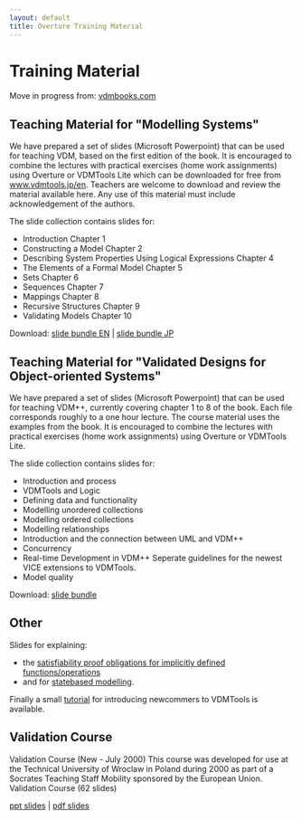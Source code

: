 ```yaml
---
layout: default
title: Overture Training Material
---
```

# Training Material

Move in progress from: [vdmbooks.com](http://www.vdmportal.org/twiki/bin/view/Main/WebHome#VDM_teaching_material)

## Teaching Material for "Modelling Systems"

We have prepared a set of slides (Microsoft Powerpoint) that can be used for teaching VDM, based on the first edition of the book. It is encouraged to combine the lectures with practical exercises (home work assignments) using Overture or VDMTools Lite which can be downloaded for free from www.vdmtools.jp/en. Teachers are welcome to download and review the material available here. Any use of this material must include acknowledgement of the authors.

The slide collection contains slides for: 

* Introduction Chapter 1
* Constructing a Model Chapter 2
* Describing System Properties Using Logical Expressions Chapter 4
* The Elements of a Formal Model Chapter 5
* Sets Chapter 6
* Sequences Chapter 7
* Mappings Chapter 8
* Recursive Structures Chapter 9
* Validating Models Chapter 10

Download: [slide bundle EN]({{site.url}}/publications/training/ms/ms-slides.zip) | [slide bundle JP]({{site.url}}/publications/training/ms/ms-jp-slides.zip)

## Teaching Material for "Validated Designs for Object-oriented Systems"

We have prepared a set of slides (Microsoft Powerpoint) that can be used for teaching VDM++, currently covering chapter 1 to 8 of the book. Each file corresponds roughly to a one hour lecture. The course material uses the examples from the book. It is encouraged to combine the lectures with practical exercises (home work assignments) using Overture or VDMTools Lite. 

The slide collection contains slides for: 

* Introduction and process
* VDMTools and Logic
* Defining data and functionality
* Modelling unordered collections
* Modelling ordered collections
* Modelling relationships
* Introduction and the connection between UML and VDM++
* Concurrency
* Real-time Development in VDM++ Seperate guidelines for the newest VICE extensions to VDMTools.
* Model quality

Download: [slide bundle]({{site.url}}/publications/training/vdoos/vdoos-slides.zip)

## Other

Slides for explaining:

* the [satisfiability proof obligations for implicitly defined functions/operations]({{site.url}}/publications/training/other/Satisfiability_example.ppt)  
* and for [statebased modelling]({{site.url}}/publications/training/other/10._State-Based_modelling-deliver.ppt). 

Finally a small [tutorial]({{site.url}}/publications/training/other/vdmtools_tutorial1.pdf) for introducing newcommers to VDMTools is available.

## Validation Course

Validation Course (New - July 2000) This course was developed for use at the Technical University of Wroclaw in Poland during 2000 as part of a Socrates Teaching Staff Mobility sponsored by the European Union. Validation Course (62 slides)

[ppt slides]({{site.url}}/publications/training/validation-course/vcourseppt.zip) | [pdf slides]({{site.url}}/publications/training/validation-course/vcoursepdf.zip)
